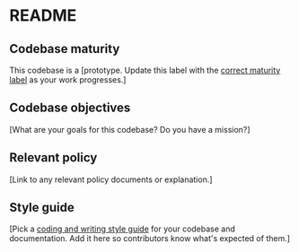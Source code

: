 # README

## Codebase maturity

This codebase is a [prototype. Update this label with the [correct maturity label](https://standard.publiccode.net/criteria/advertise-maturity.html) as your work progresses.]

## Codebase objectives

[What are your goals for this codebase? Do you have a mission?]

## Relevant policy

[Link to any relevant policy documents or explanation.]

## Style guide

[Pick a [coding and writing style guide](https://standard.publiccode.net/criteria/style.html) for your codebase and documentation. Add it here so contributors know what's expected of them.]
